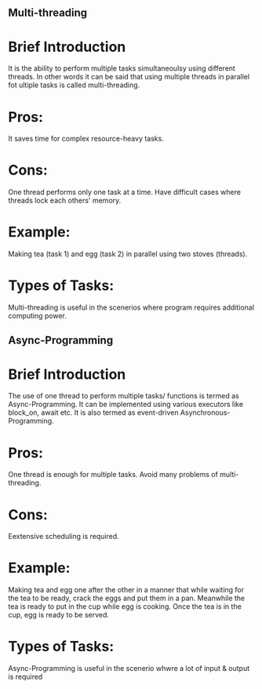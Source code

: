 ## Multi-threading

# Brief Introduction
It is the ability to perform multiple tasks simultaneoulsy using different threads. In other words it can be said that using multiple threads in parallel fot ultiple tasks is called multi-threading.

# Pros:
It saves time for complex resource-heavy tasks.

# Cons:
One thread performs only one task at a time.
Have difficult cases where threads lock each others' memory.

# Example:
Making tea (task 1) and egg (task 2) in parallel using two stoves (threads).

# Types of Tasks:
Multi-threading is useful in the scenerios where program requires additional computing power.


## Async-Programming 

# Brief Introduction
The use of one thread to perform multiple tasks/ functions is termed as Async-Programming. It can be implemented using various executors like block_on, await etc. It is also termed as event-driven Asynchronous-Programming.

# Pros:
One thread is enough for multiple tasks.
Avoid many problems of multi-threading.

# Cons:
Eextensive scheduling is required.

# Example:
Making tea and egg one after the other in a manner that while waiting for the tea to be ready, crack the eggs and put them in a pan. Meanwhile the tea is ready to put in the cup while egg is cooking. Once the tea is in the cup, egg is ready to be served.

# Types of Tasks:
Async-Programming is useful in the scenerio whwre a lot of input & output is required
